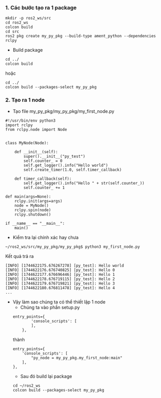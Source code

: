 ### 1. Các bước tạo ra 1 package
```
mkdir -p ros2_ws/src
cd ros2_ws
colcon build
cd src
ros2 pkg create my_py_pkg --build-type ament_python --dependencies rclpy
```
- Build package 
```
cd ../
colcon build
```
hoặc
```
cd ../
colcon build --packages-select my_py_pkg
```

### 2. Tạo ra 1 node
- Tạo file my_py_pkg/my_py_pkg/my_first_node.py 
```
#!/usr/bin/env python3
import rclpy
from rclpy.node import Node


class MyNode(Node):

    def __init__(self):
        super().__init__("py_test")
        self.counter_ = 0
        self.get_logger().info("Hello world")
        self.create_timer(1.0, self.timer_callback)

    def timer_callback(self):
        self.get_logger().info("Hello " + str(self.counter_))
        self.counter_ += 1

def main(args=None):
    rclpy.init(args=args)
    node = MyNode()
    rclpy.spin(node)
    rclpy.shutdown()

if __name__ == "__main__":
    main()
```
- Kiểm tra lại chính xác hay chưa
```
~/ros2_ws/src/my_py_pkg/my_py_pkg$ python3 my_first_node.py
```
Kết quả trả ra
```
[INFO] [1744622175.676267278] [py_test]: Hello world
[INFO] [1744622176.676740825] [py_test]: Hello 0
[INFO] [1744622177.676696446] [py_test]: Hello 1
[INFO] [1744622178.676719115] [py_test]: Hello 2
[INFO] [1744622179.676719821] [py_test]: Hello 3
[INFO] [1744622180.676811478] [py_test]: Hello 4
...
```
- Vậy làm sao chúng ta có thể thiết lập 1 node 
    - Chúng ta vào phần setup.py
    ```
    entry_points={
            'console_scripts': [
            ],
        },
    ```
    thành
    ```
    entry_points={
        'console_scripts': [
            "py_node = my_py_pkg.my_first_node:main"
        ],
    },
    ```
    - Sau đó build lại package
    ```
    cd ~/ros2_ws
    colcon build --packages-select my_py_pkg
    ```

  
